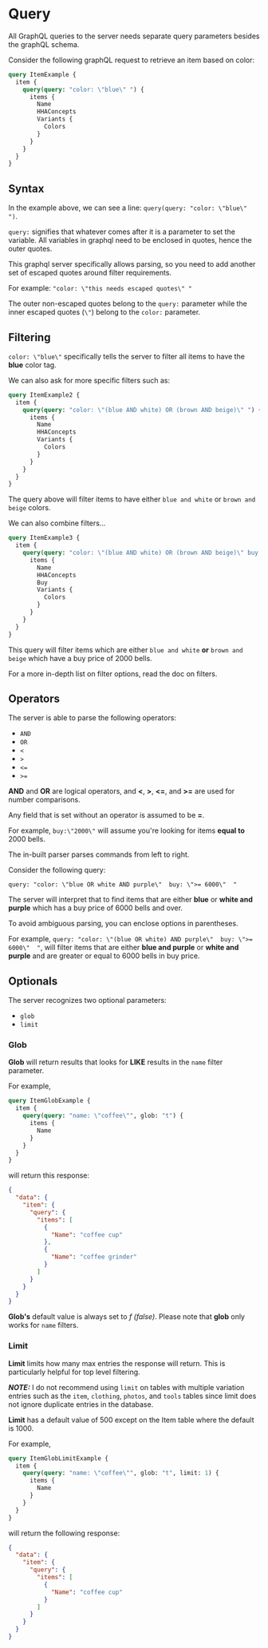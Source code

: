 # Query

All GraphQL queries to the server needs separate query parameters besides the graphQL schema.

Consider the following graphQL request to retrieve an item based on color:

```graphql
query ItemExample {
  item {
    query(query: "color: \"blue\" ") {
      items {
        Name
        HHAConcepts
        Variants {
          Colors
        }
      }
    }
  }
}
```

## Syntax

In the example above, we can see a line: `query(query: "color: \"blue\" ")`.

`query:` signifies that whatever comes after it is a parameter to set the variable. All variables in graphql need to be enclosed in quotes, hence the
outer quotes.

This graphql server specifically allows parsing, so you need to add another set of escaped quotes around filter requirements.

For example: `"color: \"this needs escaped quotes\" "`

The outer non-escaped quotes belong to the `query:` parameter while the inner escaped quotes (`\"`) belong to the `color:` parameter.

## Filtering

`color: \"blue\"` specifically tells the server to filter all items to have the **blue** color tag.

We can also ask for more specific filters such as:

```graphql
query ItemExample2 {
  item {
    query(query: "color: \"(blue AND white) OR (brown AND beige)\" ") {
      items {
        Name
        HHAConcepts
        Variants {
          Colors
        }
      }
    }
  }
}
```

The query above will filter items to have either `blue and white` or `brown and beige` colors.

We can also combine filters...

```graphql
query ItemExample3 {
  item {
    query(query: "color: \"(blue AND white) OR (brown AND beige)\" buy:\"2000\" ") {
      items {
        Name
        HHAConcepts
        Buy
        Variants {
          Colors
        }
      }
    }
  }
}
```

This query will filter items which are either `blue and white` **or** `brown and beige` which have a buy price of 2000 bells.

For a more in-depth list on filter options, read the doc on filters.

## Operators

The server is able to parse the following operators:

- `AND`
- `OR`
- `<`
- `>`
- `<=`
- `>=`

**AND** and **OR** are logical operators, and **<**, **>**, **<=**, and **>=** are used for number comparisons.

Any field that is set without an operator is assumed to be **=**.

For example, `buy:\"2000\"` will assume you're looking for items **equal to** 2000 bells.

The in-built parser parses commands from left to right.

Consider the following query:

`query: "color: \"blue OR white AND purple\"  buy: \">= 6000\"  "`

The server will interpret that to find items that are either **blue** or **white and purple** which has a buy price of 6000 bells and over.

To avoid ambiguous parsing, you can enclose options in parentheses.

For example, `query: "color: \"(blue OR white) AND purple\"  buy: \">= 6000\"  "`, will filter items that are either **blue and purple** or
**white and purple**  and are greater or equal to 6000 bells in buy price.

## Optionals

The server recognizes two optional parameters:

- `glob`
- `limit`

### Glob

**Glob** will return results that looks for **LIKE** results in the `name` filter parameter.

For example,

```graphql
query ItemGlobExample {
  item {
    query(query: "name: \"coffee\"", glob: "t") {
      items {
        Name
      }
    }
  }
}
```

will return this response:

```json
{
  "data": {
    "item": {
      "query": {
        "items": [
          {
            "Name": "coffee cup"
          },
          {
            "Name": "coffee grinder"
          }
        ]
      }
    }
  }
}
```

**Glob's** default value is always set to _f (false)_. Please note that **glob** only works for `name` filters.

### Limit

**Limit** limits how many max entries the response will return. This is particularly helpful for top level filtering.

_**NOTE:**_ I do not recommend using `limit` on tables with multiple variation entries such as the `item`, `clothing`, `photos`, and `tools` tables since limit does not ignore duplicate entries in the database.

**Limit** has a default value of 500 except on the Item table where the default is 1000.

For example,

```graphql
query ItemGlobLimitExample {
  item {
    query(query: "name: \"coffee\"", glob: "t", limit: 1) {
      items {
        Name
      }
    }
  }
}
```

will return the following response:

```json
{
  "data": {
    "item": {
      "query": {
        "items": [
          {
            "Name": "coffee cup"
          }
        ]
      }
    }
  }
}
```
